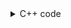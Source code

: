 <details><summary>C++ code</summary>

Runtime `546 ms` Beats `16.23%`.<br>
Memory `71.1 MB` Beats `35.52%`.

![](assets/20221221115045.png)

</details>
